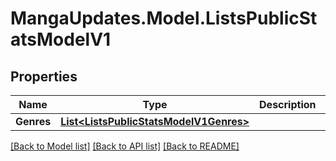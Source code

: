 # MangaUpdates.Model.ListsPublicStatsModelV1

## Properties

Name | Type | Description | Notes
------------ | ------------- | ------------- | -------------
**Genres** | [**List&lt;ListsPublicStatsModelV1Genres&gt;**](ListsPublicStatsModelV1Genres.md) |  | [optional] 

[[Back to Model list]](../README.md#documentation-for-models) [[Back to API list]](../README.md#documentation-for-api-endpoints) [[Back to README]](../README.md)

